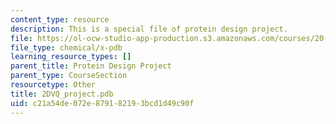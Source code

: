 ```yaml
---
content_type: resource
description: This is a special file of protein design project.
file: https://ol-ocw-studio-app-production.s3.amazonaws.com/courses/20-320-analysis-of-biomolecular-and-cellular-systems-fall-2012/c21a54de072e879182193bcd1d49c90f_2DVQ_project.pdb
file_type: chemical/x-pdb
learning_resource_types: []
parent_title: Protein Design Project
parent_type: CourseSection
resourcetype: Other
title: 2DVQ_project.pdb
uid: c21a54de-072e-8791-8219-3bcd1d49c90f
---
```

